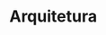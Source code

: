 # Arquitetura

<!-- * As funções relacionadas ao gerenciamento das casas do jogo da velha ficarão no módulo **jogodavelha.py**
* O estado de cada casa do jogo será representado por uma string '.' para casa vazia; x para o primeiro jogador e O para o segundo jogador; -->
